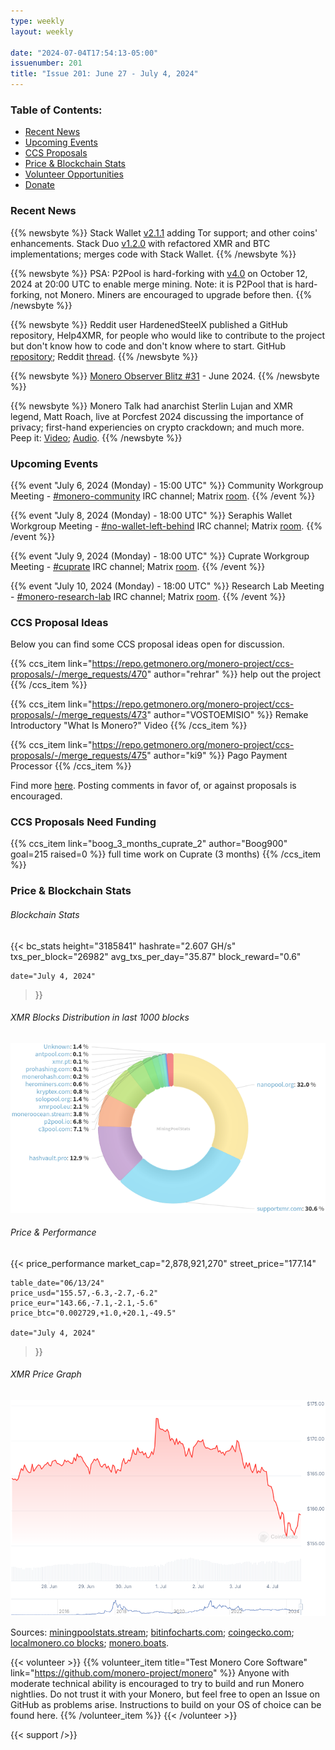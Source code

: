 ```yaml
---
type: weekly
layout: weekly

date: "2024-07-04T17:54:13-05:00"
issuenumber: 201
title: "Issue 201: June 27 - July 4, 2024"
---
```


### Table of Contents:

- [Recent News](#news)
- [Upcoming Events](#events)
- [CCS Proposals](#proposals)
- [Price & Blockchain Stats](#stats)
- [Volunteer Opportunities](#volunteer)
- [Donate](#donate)

### Recent News

{{% newsbyte %}}
Stack Wallet [v2.1.1](https://github.com/cypherstack/stack_wallet/releases/tag/build_235) adding Tor support; and other coins' enhancements. Stack Duo [v1.2.0](https://github.com/cypherstack/stack_duo/releases/tag/build_20) with refactored XMR and BTC implementations; merges code with Stack Wallet.
{{% /newsbyte %}}

{{% newsbyte %}}
PSA: P2Pool is hard-forking with [v4.0](https://github.com/SChernykh/p2pool/releases/tag/v4.0) on October 12, 2024 at 20:00 UTC to enable merge mining. Note: it is P2Pool that is hard-forking, not Monero. Miners are encouraged to upgrade before then.
{{% /newsbyte %}}

{{% newsbyte %}}
Reddit user HardenedSteelX published a GitHub repository, Help4XMR, for people who would like to contribute to the project but don't know how to code and don't know where to start. GitHub [repository](https://github.com/HardenedSteel/Help4XMR); Reddit [thread](https://l.opnxng.com/r/Monero/comments/1dt2di4/would_you_like_to_contribute_and_even_earn_monero/).
{{% /newsbyte %}}

{{% newsbyte %}}
[Monero Observer Blitz #31](https://monero.observer/monero-observer-blitz-june-2024/) - June 2024.
{{% /newsbyte %}}

{{% newsbyte %}}
Monero Talk had anarchist Sterlin Lujan and XMR legend, Matt Roach, live at Porcfest 2024 discussing the importance of privacy; first-hand experiencies on crypto crackdown; and much more. Peep it: [Video](https://iv.datura.network/watch?v=62SL3nWC5-g); [Audio](https://www.monerotalk.live/monerotalk-316).
{{% /newsbyte %}}

### Upcoming Events

{{% event "July 6, 2024 (Monday) - 15:00 UTC" %}}
Community Workgroup Meeting - [#monero-community](irc://irc.libera.chat/#monero-community) IRC channel; Matrix [room](https://matrix.to/#/#monero-community:monero.social).
{{% /event %}}

{{% event "July 8, 2024 (Monday) - 18:00 UTC" %}}
Seraphis Wallet Workgroup Meeting - [#no-wallet-left-behind](irc://irc.libera.chat/#no-wallet-left-behind) IRC channel; Matrix [room](https://matrix.to/#/#no-wallet-left-behind:monero.social).
{{% /event %}}

{{% event "July 9, 2024 (Monday) - 18:00 UTC" %}}
Cuprate Workgroup Meeting - [#cuprate](irc://irc.libera.chat/#cuprate) IRC channel; Matrix [room](https://matrix.to/#/#cuprate:monero.social).
{{% /event %}}

{{% event "July 10, 2024 (Monday) - 18:00 UTC" %}}
Research Lab Meeting - [#monero-research-lab](irc://irc.libera.chat/#monero-research-lab) IRC channel; Matrix [room](https://matrix.to/#/#monero-research-lab:monero.social).
{{% /event %}}

### CCS Proposal Ideas

Below you can find some CCS proposal ideas open for discussion.

{{% ccs_item link="https://repo.getmonero.org/monero-project/ccs-proposals/-/merge_requests/470" author="rehrar" %}}
help out the project
{{% /ccs_item %}}

{{% ccs_item link="https://repo.getmonero.org/monero-project/ccs-proposals/-/merge_requests/473" author="VOSTOEMISIO" %}}
Remake Introductory "What Is Monero?" Video
{{% /ccs_item %}}

{{% ccs_item link="https://repo.getmonero.org/monero-project/ccs-proposals/-/merge_requests/475" author="ki9" %}}
Pago Payment Processor
{{% /ccs_item %}}

Find more [here](https://ccs.getmonero.org/ideas/). Posting comments in favor of, or against proposals is encouraged.

### CCS Proposals Need Funding

{{% ccs_item link="boog_3_months_cuprate_2" author="Boog900" goal=215 raised=0 %}}
full time work on Cuprate (3 months)
{{% /ccs_item %}}

### Price & Blockchain Stats

###### Blockchain Stats

{{< bc_stats
	height="3185841"
	hashrate="2.607 GH/s"
	txs_per_block="26982"
	avg_txs_per_day="35.87"
	block_reward="0.6"

	date="July 4, 2024"
>}}

###### XMR Blocks Distribution in last 1000 blocks

![Hashrate Pool Distribution Pie Chart](./hash.png)

###### Price & Performance

{{< price_performance
	market_cap="2,878,921,270"
	street_price="177.14"

	table_date="06/13/24"
	price_usd="155.57,-6.3,-2.7,-6.2"
	price_eur="143.66,-7.1,-2.1,-5.6"
	price_btc="0.002729,+1.0,+20.1,-49.5"

	date="July 4, 2024"
>}}

###### XMR Price Graph

![XMR Price Graph](./price.png)

Sources: [miningpoolstats.stream](https://miningpoolstats.stream/monero); [bitinfocharts.com](https://bitinfocharts.com/monero/); [coingecko.com](https://www.coingecko.com/en/coins/monero); [localmonero.co blocks](https://localmonero.co/blocks); [monero.boats](https://monero.boats/).

{{< volunteer >}}
{{% volunteer_item title="Test Monero Core Software" link="https://github.com/monero-project/monero" %}}
Anyone with moderate technical ability is encouraged to try to build and run Monero nightlies. Do not trust it with your Monero, but feel free to open an Issue on GitHub as problems arise. Instructions to build on your OS of choice can be found here. 
{{% /volunteer_item %}}
{{< /volunteer >}}

{{< support />}}
